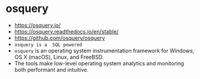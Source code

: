 # osquery 
- https://osquery.io/
- https://osquery.readthedocs.io/en/stable/
- https://github.com/osquery/osquery
- ```osquery is a  SQL powered```
- ```osquery``` is an operating system instrumentation framework for Windows, OS X (macOS), Linux, and FreeBSD. 
- The tools make low-level operating system analytics and monitoring both performant and intuitive.
